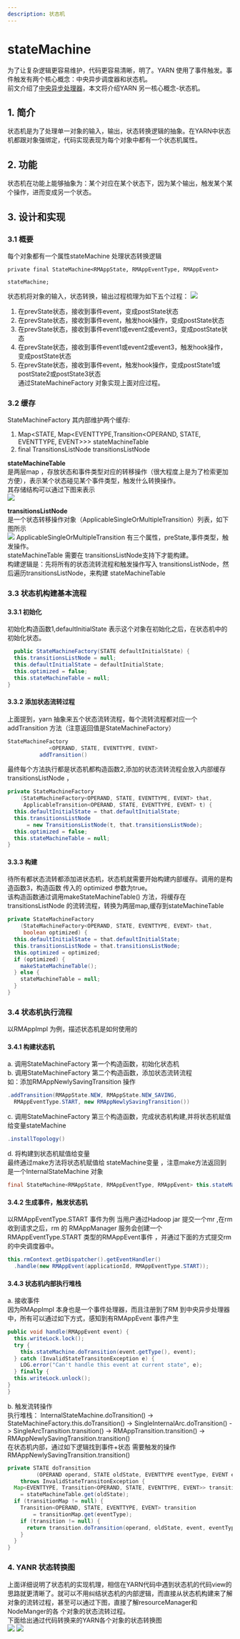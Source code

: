 ```yaml
---
description: 状态机
---
```


# stateMachine
为了让复杂逻辑更容易维护，代码更容易清晰，明了。YARN 使用了事件触发。事件触发有两个核心概念：中央异步调度器和状态机。   
前文介绍了[中央异步处理器](./AsyncDispatcher.md)，本文将介绍YARN 另一核心概念-状态机。

## 1. 简介
状态机是为了处理单一对象的输入，输出，状态转换逻辑的抽象。在YARN中状态机都跟对象强绑定，代码实现表现为每个对象中都有一个状态机属性。  

## 2. 功能
状态机在功能上能够抽象为：某个对应在某个状态下，因为某个输出，触发某个某个操作，进而变成另一个状态。
## 3. 设计和实现
### 3.1 概要
每个对象都有一个属性stateMachine 处理状态转换逻辑  
```
private final StateMachine<RMAppState, RMAppEventType, RMAppEvent>
                                                               stateMachine;
```
状态机将对象的输入，状态转换，输出过程梳理为如下五个过程：
![](/images/stateMachine2.png)  
1. 在prevState状态，接收到事件event，变成postState状态   
2. 在prevState状态，接收到事件event，触发hook操作，变成postState状态  
3. 在prevState状态，接收到事件event1或event2或event3，变成postState状态
4. 在prevState状态，接收到事件event1或event2或event3，触发hook操作，变成postState状态  
5. 在prevState状态，接收到事件event，触发hook操作，变成postState1或postState2或postState3状态  
通过StateMachineFactory 对象实现上面对应过程。

### 3.2 缓存
StateMachineFactory 其内部维护两个缓存:  
1. Map<STATE, Map<EVENTTYPE,Transition<OPERAND, STATE, EVENTTYPE, EVENT>>> stateMachineTable  
2. final TransitionsListNode transitionsListNode  

**stateMachineTable**  
是两层map ，存放状态和事件类型对应的转移操作（很大程度上是为了检索更加方便），表示某个状态碰见某个事件类型，触发什么转换操作。  
其存储结构可以通过下图来表示  
![](/images/stateMachine3.png)

**transitionsListNode**  
是一个状态转移操作对象（ApplicableSingleOrMultipleTransition）列表，如下图所示  
![](/images/stateMachine4.png)
ApplicableSingleOrMultipleTransition 有三个属性，preState,事件类型，触发操作。  
stateMachineTable 需要在 transitionsListNode支持下才能构建。   
构建逻辑是：先将所有的状态流转流程和触发操作写入 transitionsListNode，然后遍历transitionsListNode，来构建 stateMachineTable  

### 3.3 状态机构建基本流程    
#### 3.3.1 初始化  
  初始化构造函数1,defaultInitialState 表示这个对象在初始化之后，在状态机中的初始化状态。  
```java
  public StateMachineFactory(STATE defaultInitialState) {
  this.transitionsListNode = null;
  this.defaultInitialState = defaultInitialState;
  this.optimized = false;
  this.stateMachineTable = null;
}
```

#### 3.3.2 添加状态流转过程  
上面提到，yarn 抽象来五个状态流转流程，每个流转流程都对应一个addTransition 方法（注意返回值是StateMachineFactory）   
```java
StateMachineFactory
             <OPERAND, STATE, EVENTTYPE, EVENT>
          addTransition()
```
最终每个方法执行都是状态机都构造函数2,添加的状态流转流程会放入内部缓存transitionsListNode ，   
```java
private StateMachineFactory
    (StateMachineFactory<OPERAND, STATE, EVENTTYPE, EVENT> that,
     ApplicableTransition<OPERAND, STATE, EVENTTYPE, EVENT> t) {
  this.defaultInitialState = that.defaultInitialState;
  this.transitionsListNode
      = new TransitionsListNode(t, that.transitionsListNode);
  this.optimized = false;
  this.stateMachineTable = null;
}
```

#### 3.3.3 构建  
  待所有都状态流转都添加进状态机，状态机就需要开始构建内部缓存。调用的是构造函数3，构造函数 传入的 optimized 参数为true。  
  该构造函数通过调用makeStateMachineTable() 方法，将缓存在 transitionsListNode 的流转流程，转换为两层map,缓存到stateMachineTable    
  ```java
  private StateMachineFactory
      (StateMachineFactory<OPERAND, STATE, EVENTTYPE, EVENT> that,
       boolean optimized) {
    this.defaultInitialState = that.defaultInitialState;
    this.transitionsListNode = that.transitionsListNode;
    this.optimized = optimized;
    if (optimized) {
      makeStateMachineTable();
    } else {
      stateMachineTable = null;
    }
  }
```         

### 3.4 状态机执行流程
以RMAppImpl 为例，描述状态机是如何使用的  
#### 3.4.1 构建状态机  
  a. 调用StateMachineFactory 第一个构造函数，初始化状态机  
  b. 调用StateMachineFactory 第二个构造函数，添加状态流转流程  
  如：添加RMAppNewlySavingTransition 操作
  ```java
  .addTransition(RMAppState.NEW, RMAppState.NEW_SAVING,
    RMAppEventType.START, new RMAppNewlySavingTransition())
  ```
  c. 调用StateMachineFactory 第三个构造函数，完成状态机构建,并将状态机赋值给变量stateMachine    
  ```java
.installTopology()
  ```
  d. 将构建到状态机赋值给变量  
  最终通过make方法将状态机赋值给 stateMachine变量 ，注意make方法返回到是一个InternalStateMachine 对象   
  ```java
final StateMachine<RMAppState, RMAppEventType, RMAppEvent> this.stateMachine = stateMachineFactory.make(this);
  ```
#### 3.4.2 生成事件，触发状态机  
  以RMAppEventType.START 事件为例
  当用户通过Hadoop jar 提交一个mr ,在rm 收到请求之后，rm 的 RMAppManager 服务会创建一个 RMAppEventType.START 类型的RMAppEvent事件 ，并通过下面的方式提交rm的中央调度器中。
```java
this.rmContext.getDispatcher().getEventHandler()
  .handle(new RMAppEvent(applicationId, RMAppEventType.START));
```
#### 3.4.3 状态机内部执行堆栈  
  a. 接收事件  
  因为RMAppImpl 本身也是一个事件处理器，而且注册到了RM 到中央异步处理器中，所有可以通过如下方式，感知到有RMAppEvent 事件产生
  ```java
  public void handle(RMAppEvent event) {
    this.writeLock.lock();
    try {
      this.stateMachine.doTransition(event.getType(), event);
    } catch (InvalidStateTransitonException e) {
      LOG.error("Can't handle this event at current state", e);
    } finally {
    this.writeLock.unlock();
  }
}
  ```
  b. 触发流转操作  
  执行堆栈： InternalStateMachine.doTransition() -> StateMachineFactory.this.doTransition() -> SingleInternalArc.doTransition() -> SingleArcTransition.transition() ->  RMAppTransition.transition() -> RMAppNewlySavingTransition.transition()    
  在状态机内部，通过如下逻辑找到事件+状态 需要触发的操作 RMAppNewlySavingTransition.transition()  
```java
private STATE doTransition
         (OPERAND operand, STATE oldState, EVENTTYPE eventType, EVENT event)
    throws InvalidStateTransitonException {
  Map<EVENTTYPE, Transition<OPERAND, STATE, EVENTTYPE, EVENT>> transitionMap
    = stateMachineTable.get(oldState);
  if (transitionMap != null) {
    Transition<OPERAND, STATE, EVENTTYPE, EVENT> transition
        = transitionMap.get(eventType);
    if (transition != null) {
      return transition.doTransition(operand, oldState, event, eventType);
    }
  }
}
```

### 4. YANR 状态转换图
上面详细说明了状态机的实现机理，相信在YARN代码中遇到状态机的代码view的思路就更清晰了。就可以不用纠结状态机的内部逻辑，而直接从状态机构建来了解对象的流转过程，甚至可以通过下图，直接了解resourceManager和NodeManger的各 个对象的状态流转过程。  
下面给出通过代码转换来的YARN各个对象的状态转换图  
![](/images/statem5.png)
![](/images/state6.png)
